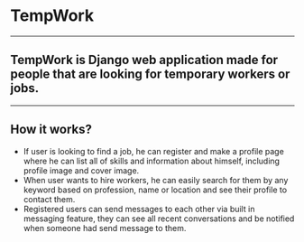 # TempWork
---
## TempWork is Django web application made for people that are looking for temporary workers or jobs.
---
## How it works?
* If user is looking to find a job, he can register and make a profile page where he can list all of skills and information about himself, including profile image and cover image.
* When user wants to hire workers, he can easily search for them by any keyword based on profession, name or location and see their profile to contact them.
* Registered users can send messages to each other via built in messaging feature, they can see all recent conversations and be notified when someone had send message to them.
